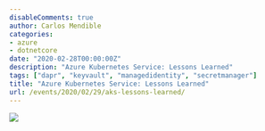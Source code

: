 ```yaml
---
disableComments: true
author: Carlos Mendible
categories:
- azure
- dotnetcore
date: "2020-02-28T00:00:00Z"
description: "Azure Kubernetes Service: Lessons Learned"
tags: ["dapr", "keyvault", "managedidentity", "secretmanager"]
title: "Azure Kubernetes Service: Lessons Learned"
url: /events/2020/02/29/aks-lessons-learned/
---
```


![](/assets/img/events/2020-02-netcoreconf-valencia.jfif)